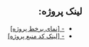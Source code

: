 <div dir=rtl>
  <h2> لینک پروژه:</h2>
<ul>
<li><a href="https://app-dreams.glitch.me/">- [نمای برخط پروژه]</a></li></li>
<li><a href="https://github.com/polbadman/glitchrepo">- [لینک کد منبع پروژه]</li>
</ul>
</div>
